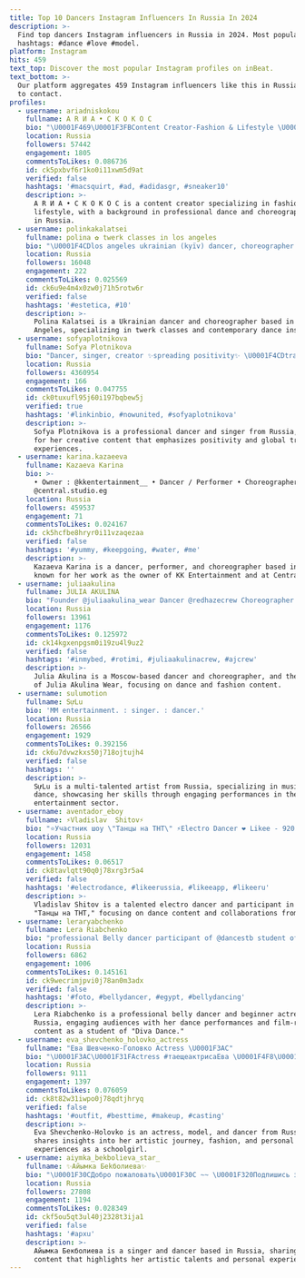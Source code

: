 ```yaml
---
title: Top 10 Dancers Instagram Influencers In Russia In 2024
description: >-
  Find top dancers Instagram influencers in Russia in 2024. Most popular
  hashtags: #dance #love #model.
platform: Instagram
hits: 459
text_top: Discover the most popular Instagram profiles on inBeat.
text_bottom: >-
  Our platform aggregates 459 Instagram influencers like this in Russia for you
  to contact.
profiles:
  - username: ariadniskokou
    fullname: А R И А • С К О К О С
    bio: "\U0001F469\U0001F3FBContent Creator-Fashion & Lifestyle \U0001F90D Professional Dancer-Choreographer \U0001F54ABA n Theatre-Performing Arts \U0001F378 @fantasia.live.official \U0001FA90 Greek-Russian"
    location: Russia
    followers: 57442
    engagement: 1805
    commentsToLikes: 0.086736
    id: ck5pxbvf6r1ko0i11xwm5d9at
    verified: false
    hashtags: '#macsquirt, #ad, #adidasgr, #sneaker10'
    description: >-
      А R И А • С К О К О С is a content creator specializing in fashion and
      lifestyle, with a background in professional dance and choreography. Based
      in Russia.
  - username: polinkakalatsei
    fullname: polina ✿ twerk classes in los angeles
    bio: "\U0001F4CDlos angeles ukrainian (kyïv) dancer, choreographer hellopolinakalatsei@gmail.com"
    location: Russia
    followers: 16048
    engagement: 222
    commentsToLikes: 0.025569
    id: ck6u9e4m4x0zw0j71h5rotw6r
    verified: false
    hashtags: '#estetica, #10'
    description: >-
      Polina Kalatsei is a Ukrainian dancer and choreographer based in Los
      Angeles, specializing in twerk classes and contemporary dance instruction.
  - username: sofyaplotnikova
    fullname: Sofya Plotnikova
    bio: "Dancer, singer, creator ✨spreading positivity✨ \U0001F4CDtraveling around the world sofyaplotnikovapr@gmail.com @nowunited"
    location: Russia
    followers: 4360954
    engagement: 166
    commentsToLikes: 0.047755
    id: ck0tuxufl95j60i197bqbew5j
    verified: true
    hashtags: '#linkinbio, #nowunited, #sofyaplotnikova'
    description: >-
      Sofya Plotnikova is a professional dancer and singer from Russia, known
      for her creative content that emphasizes positivity and global travel
      experiences.
  - username: karina.kazaeeva
    fullname: Kazaeva Karina
    bio: >-
      • Owner : @kkentertainment__ • Dancer / Performer • Choreographer
      @central.studio.eg
    location: Russia
    followers: 459537
    engagement: 71
    commentsToLikes: 0.024167
    id: ck5hcfbe8hryr0i11vzaqezaa
    verified: false
    hashtags: '#yummy, #keepgoing, #water, #me'
    description: >-
      Kazaeva Karina is a dancer, performer, and choreographer based in Russia,
      known for her work as the owner of KK Entertainment and at Central Studio.
  - username: juliaakulina
    fullname: JULIA AKULINA
    bio: "Founder @juliaakulina_wear Dancer @redhazecrew Choreographer @juliaakulinacrew \U0001F4CDMoscow"
    location: Russia
    followers: 13961
    engagement: 1176
    commentsToLikes: 0.125972
    id: ck14kgxenpgsm0i19zu4l9uz2
    verified: false
    hashtags: '#inmybed, #rotimi, #juliaakulinacrew, #ajcrew'
    description: >-
      Julia Akulina is a Moscow-based dancer and choreographer, and the founder
      of Julia Akulina Wear, focusing on dance and fashion content.
  - username: sulumotion
    fullname: SựLu
    bio: 'MM entertainment. : singer. : dancer.'
    location: Russia
    followers: 26566
    engagement: 1929
    commentsToLikes: 0.392156
    id: ck6u7dvwzkxs50j718ojtujh4
    verified: false
    hashtags: ''
    description: >-
      SựLu is a multi-talented artist from Russia, specializing in music and
      dance, showcasing her skills through engaging performances in the
      entertainment sector.
  - username: aventador_eboy
    fullname: ⚡️Vladislav  Shitov⚡️
    bio: "⭐️Участник шоу \"Танцы на ТНТ\" ⚡️Electro Dancer ❤️ Likee - 920 К \U0001F5A4 ТIk Tok - 147 К Коллаборации и бизнес предложения - vladislav.schitoff@yandex.ru"
    location: Russia
    followers: 12031
    engagement: 1458
    commentsToLikes: 0.06517
    id: ck8tavlqtt90q0j78xrg3r5a4
    verified: false
    hashtags: '#electrodance, #likeerussia, #likeeapp, #likeeru'
    description: >-
      Vladislav Shitov is a talented electro dancer and participant in the show
      "Танцы на ТНТ," focusing on dance content and collaborations from Russia.
  - username: leraryabchenko
    fullname: Lera Riabchenko
    bio: "professional Belly dancer participant of @dancestb student of “Diva Dance” student of film school\U0001F3AD beginner actress \U0001F3AC"
    location: Russia
    followers: 6862
    engagement: 1006
    commentsToLikes: 0.145161
    id: ck9wecrimjpvi0j78an0m3adx
    verified: false
    hashtags: '#foto, #bellydancer, #egypt, #bellydancing'
    description: >-
      Lera Riabchenko is a professional belly dancer and beginner actress in
      Russia, engaging audiences with her dance performances and film-related
      content as a student of "Diva Dance."
  - username: eva_shevchenko_holovko_actress
    fullname: "Ева Шевченко-Головко Actress \U0001F3AC"
    bio: "\U0001F3AC\U0001F31FActress #таещеактрисаЕва \U0001F4F8\U0001F460Model \U0001F483Dancer \U0001F4DA Schoolgirl ❤️Kiev my heart ✨World my dream ✨You're my friend \U0001F4E9account managed Y Shevchenko cont Direct"
    location: Russia
    followers: 9111
    engagement: 1397
    commentsToLikes: 0.076059
    id: ck8t82w31iwpo0j78qdtjhryq
    verified: false
    hashtags: '#outfit, #besttime, #makeup, #casting'
    description: >-
      Eva Shevchenko-Holovko is an actress, model, and dancer from Russia. She
      shares insights into her artistic journey, fashion, and personal
      experiences as a schoolgirl.
  - username: aiymka_bekbolieva_star_
    fullname: ✨Айымка Бekбoлиeвa✨
    bio: "\U0001F30CДобро пожаловать\U0001F30C ~~ \U0001F320Подпишись здесь самое интересное\U0001F320 ~~ \U0001F49EСтаршая дочь Анжелики\U0001F493 ~~ ✨ⓢⓘⓝⓖⓔⓡ✨ ~~ \U0001F31Fⓓⓐⓝⓒⓔⓡ\U0001F31F \U0001F451Цель : 35k\U0001F451"
    location: Russia
    followers: 27808
    engagement: 1194
    commentsToLikes: 0.028349
    id: ckf5ou5qt3ul40j2328t3ija1
    verified: false
    hashtags: '#apxu'
    description: >-
      Айымка Бекболиева is a singer and dancer based in Russia, sharing engaging
      content that highlights her artistic talents and personal experiences.
---
```


